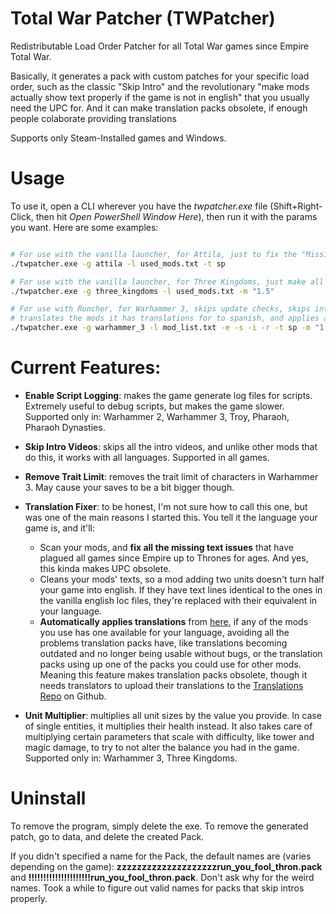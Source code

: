 # Total War Patcher (TWPatcher)

Redistributable Load Order Patcher for all Total War games since Empire Total War. 

Basically, it generates a pack with custom patches for your specific load order, such as the classic "Skip Intro" and the revolutionary "make mods actually show text properly if the game is not in english" that you usually need the UPC for. And it can make translation packs obsolete, if enough people colaborate providing translations

Supports only Steam-Installed games and Windows.

# Usage

To use it, open a CLI wherever you have the *twpatcher.exe* file (Shift+Right-Click, then hit *Open PowerShell Window Here*), then run it with the params you want. Here are some examples:
```bash

# For use with the vanilla launcher, for Attila, just to fix the "Missing text when the game is not in english" bug for the spanish language. 
./twpatcher.exe -g attila -l used_mods.txt -t sp

# For use with the vanilla launcher, for Three Kingdoms, just make all units bigger without altering their balance (like a 1.5X mod from the workshop). 
./twpatcher.exe -g three_kingdoms -l used_mods.txt -m "1.5"

# For use with Runcher, for Warhammer 3, skips update checks, skips intros, removes the trait limit,
# translates the mods it has translations for to spanish, and applies an unit multiplier of 1.5X. 
./twpatcher.exe -g warhammer_3 -l mod_list.txt -e -s -i -r -t sp -m "1.5"

```

# Current Features:

- **Enable Script Logging**: makes the game generate log files for scripts. Extremely useful to debug scripts, but makes the game slower. Supported only in: Warhammer 2, Warhammer 3, Troy, Pharaoh, Pharaoh Dynasties.

- **Skip Intro Videos**: skips all the intro videos, and unlike other mods that do this, it works with all languages. Supported in all games.

- **Remove Trait Limit**: removes the trait limit of characters in Warhammer 3. May cause your saves to be a bit bigger though.

- **Translation Fixer**: to be honest, I'm not sure how to call this one, but was one of the main reasons I started this. You tell it the language your game is, and it'll:
    - Scan your mods, and **fix all the missing text issues** that have plagued all games since Empire up to Thrones for ages. And yes, this kinda makes UPC obsolete.
    - Cleans your mods' texts, so a mod adding two units doesn't turn half your game into english. If they have text lines identical to the ones in the vanilla english loc files, they're replaced with their equivalent in your language.
    - **Automatically applies translations** from [here](https://github.com/Frodo45127/total_war_translation_hub), if any of the mods you use has one available for your language, avoiding all the problems translation packs have, like translations becoming outdated and no longer being usable without bugs, or the translation packs using up one of the packs you could use for other mods. Meaning this feature makes translation packs obsolete, though it needs translators to upload their translations to the [Translations Repo](https://github.com/Frodo45127/total_war_translation_hub) on Github.

- **Unit Multiplier**: multiplies all unit sizes by the value you provide. In case of single entities, it multiplies their health instead. It also takes care of multiplying certain parameters that scale with difficulty, like tower and magic damage, to try to not alter the balance you had in the game. Supported only in: Warhammer 3, Three Kingdoms.

# Uninstall

To remove the program, simply delete the exe. To remove the generated patch, go to data, and delete the created Pack.

If you didn't specified a name for the Pack, the default names are (varies depending on the game): **zzzzzzzzzzzzzzzzzzzzrun_you_fool_thron.pack** and **!!!!!!!!!!!!!!!!!!!!!run_you_fool_thron.pack**. Don't ask why for the weird names. Took a while to figure out valid names for packs that skip intros properly.
